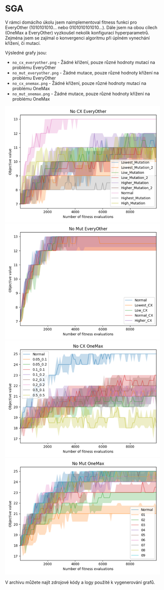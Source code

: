# SGA
V rámci domácího úkolu jsem naimplementoval fitness funkci pro EveryOther (1010101010... nebo 0101010101010...). Dále jsem na obou cílech (OneMax a EveryOther) vyzkoušel nekolik konfigurací hyperparametrů. Zejména jsem se zajímal o konvergenci algoritmu při úplném vynechání křížení, či mutací.

Výsledné grafy jsou:
 - `no_cx_everyother.png` - Žádné křížení, pouze různé hodnoty mutací na problému EveryOther
 - `no_mut_everyother.png` - Žádné mutace, pouze různé hodnoty křížení na problému EveryOther
 - `no_cx_onemax.png` - Žádné křížení, pouze různé hodnoty mutací na problému OneMax
 - `no_mut_onemax.png` - Žádné mutace, pouze různé hodnoty křížení na problému OneMax

<img src="./no_cx_everyother.png" />
<img src="./no_mut_everyother.png" />
<img src="./no_cx_onemax.png" />
<img src="./no_mut_onemax.png" />

V archivu můžete najít zdrojové kódy a logy použité k vygenerování grafů.